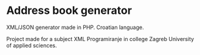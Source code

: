 # Address book generator

XML/JSON generator made in PHP.
Croatian language.

Project made for a subject XML Programiranje in college Zagreb University of applied sciences.
